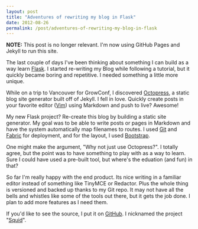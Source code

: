 ```yaml
---
layout: post
title: "Adventures of rewriting my blog in Flask"
date: 2012-08-26
permalink: /post/adventures-of-rewriting-my-blog-in-flask
---
```


__NOTE:__ This post is no longer relevant. I'm now using GitHub Pages and Jekyll 
to run this site.

The last couple of days I've been thinking about something I can build as a way learn [Flask][@flask]. I started re-writing my Blog while following a tutorial, but it quickly became boring and repetitive. I needed something a little more unique.

While on a trip to Vancouver for GrowConf, I discovered [Octopress][@octopress], a static blog site generator built off of Jekyll. I fell in love. Quickly create posts in your favorite editor ([Vim][@vim]) using Markdown and push to live? Awesome!

My new Flask project? Re-create this blog by building a static site generator. My goal was to be able to write posts or pages in Markdown and have the system automatically map filenames to routes. I used [Git][@git] and [Fabric][@fabric] for deployment, and for the layout, I used [Bootstrap][@bootstrap].

One might make the argument, "Why not just use Octopress?". I totally agree, but the point was to have something to play with as a way to learn. Sure I could have used a pre-built tool, but where's the eduation (and fun) in that?

So far I'm really happy with the end product. Its nice writing in a familiar editor instead of something like TinyMCE or Redactor. Plus the whole thing is versioned and backed up thanks to my Git repo. It may not have all the bells and whistles like some of the tools out there, but it gets the job done. I plan to add more features as I need them.

If you'd like to see the source, I put it on [GitHub][@squid]. I nicknamed the project "[Squid][@squid]".

[@flask]: http://flask.pocoo.org
[@octopress]: http://octopress.org
[@vim]: http://www.vim.org
[@git]: http://git-scm.com
[@fabric]: http://fabfile.org
[@bootstrap]: http://twitter.github.com/bootstrap/
[@squid]: http://github.com/geekforbrains/squid